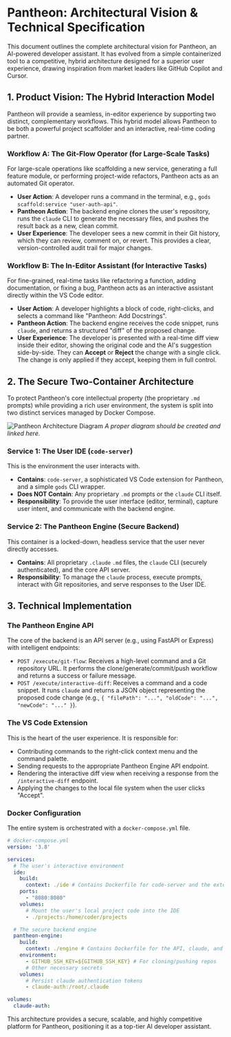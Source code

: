# Pantheon: Architectural Vision & Technical Specification

This document outlines the complete architectural vision for Pantheon, an AI-powered developer assistant. It has evolved from a simple containerized tool to a competitive, hybrid architecture designed for a superior user experience, drawing inspiration from market leaders like GitHub Copilot and Cursor.

## 1. Product Vision: The Hybrid Interaction Model

Pantheon will provide a seamless, in-editor experience by supporting two distinct, complementary workflows. This hybrid model allows Pantheon to be both a powerful project scaffolder and an interactive, real-time coding partner.

### Workflow A: The Git-Flow Operator (for Large-Scale Tasks)

For large-scale operations like scaffolding a new service, generating a full feature module, or performing project-wide refactors, Pantheon acts as an automated Git operator.

*   **User Action**: A developer runs a command in the terminal, e.g., `gods scaffold:service "user-auth-api"`.
*   **Pantheon Action**: The backend engine clones the user's repository, runs the `claude` CLI to generate the necessary files, and pushes the result back as a new, clean commit.
*   **User Experience**: The developer sees a new commit in their Git history, which they can review, comment on, or revert. This provides a clear, version-controlled audit trail for major changes.

### Workflow B: The In-Editor Assistant (for Interactive Tasks)

For fine-grained, real-time tasks like refactoring a function, adding documentation, or fixing a bug, Pantheon acts as an interactive assistant directly within the VS Code editor.

*   **User Action**: A developer highlights a block of code, right-clicks, and selects a command like "Pantheon: Add Docstrings".
*   **Pantheon Action**: The backend engine receives the code snippet, runs `claude`, and returns a structured "diff" of the proposed change.
*   **User Experience**: The developer is presented with a real-time diff view inside their editor, showing the original code and the AI's suggestion side-by-side. They can **Accept** or **Reject** the change with a single click. The change is only applied if they accept, keeping them in full control.

## 2. The Secure Two-Container Architecture

To protect Pantheon's core intellectual property (the proprietary `.md` prompts) while providing a rich user environment, the system is split into two distinct services managed by Docker Compose.

![Pantheon Architecture Diagram](https://i.imgur.com/eZ5Q8rC.png) *A proper diagram should be created and linked here.*

### Service 1: The User IDE (`code-server`)

This is the environment the user interacts with.

*   **Contains**: `code-server`, a sophisticated VS Code extension for Pantheon, and a simple `gods` CLI wrapper.
*   **Does NOT Contain**: Any proprietary `.md` prompts or the `claude` CLI itself.
*   **Responsibility**: To provide the user interface (editor, terminal), capture user intent, and communicate with the backend engine.

### Service 2: The Pantheon Engine (Secure Backend)

This container is a locked-down, headless service that the user never directly accesses.

*   **Contains**: All proprietary `.claude` `.md` files, the `claude` CLI (securely authenticated), and the core API server.
*   **Responsibility**: To manage the `claude` process, execute prompts, interact with Git repositories, and serve responses to the User IDE.

## 3. Technical Implementation

### The Pantheon Engine API

The core of the backend is an API server (e.g., using FastAPI or Express) with intelligent endpoints:

*   `POST /execute/git-flow`: Receives a high-level command and a Git repository URL. It performs the clone/generate/commit/push workflow and returns a success or failure message.
*   `POST /execute/interactive-diff`: Receives a command and a code snippet. It runs `claude` and returns a JSON object representing the proposed code change (e.g., `{ "filePath": "...", "oldCode": "...", "newCode": "..." }`).

### The VS Code Extension

This is the heart of the user experience. It is responsible for:

*   Contributing commands to the right-click context menu and the command palette.
*   Sending requests to the appropriate Pantheon Engine API endpoint.
*   Rendering the interactive diff view when receiving a response from the `/interactive-diff` endpoint.
*   Applying the changes to the local file system when the user clicks "Accept".

### Docker Configuration

The entire system is orchestrated with a `docker-compose.yml` file.

```yaml
# docker-compose.yml
version: '3.8'

services:
  # The user's interactive environment
  ide:
    build:
      context: ./ide # Contains Dockerfile for code-server and the extension
    ports:
      - "8080:8080"
    volumes:
      # Mount the user's local project code into the IDE
      - ./projects:/home/coder/projects

  # The secure backend engine
  pantheon-engine:
    build:
      context: ./engine # Contains Dockerfile for the API, claude, and prompts
    environment:
      - GITHUB_SSH_KEY=${GITHUB_SSH_KEY} # For cloning/pushing repos
      # Other necessary secrets
    volumes:
      # Persist claude authentication tokens
      - claude-auth:/root/.claude

volumes:
  claude-auth:
```

This architecture provides a secure, scalable, and highly competitive platform for Pantheon, positioning it as a top-tier AI developer assistant.